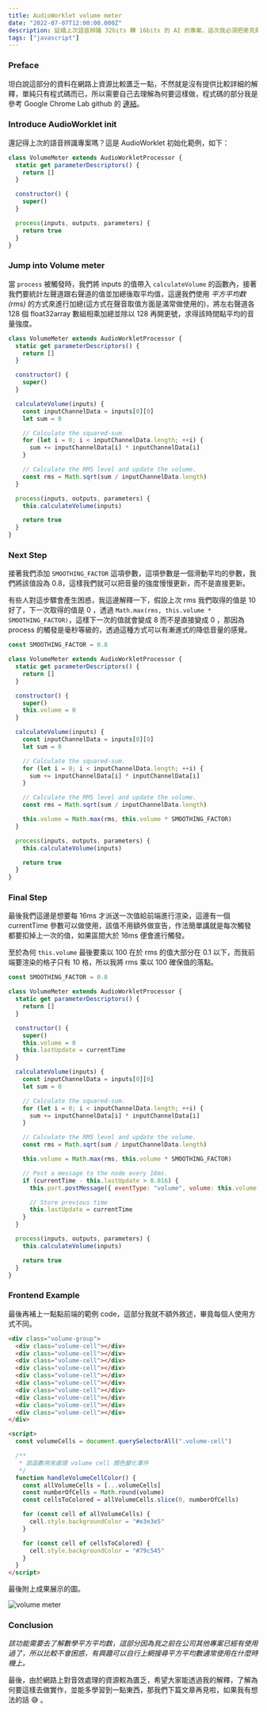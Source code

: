```yaml
---
title: AudioWorklet volume meter
date: "2022-07-07T12:00:00.000Z"
description: 延續上次語音辨識 32bits 轉 16bits 的 AI 的專案，這次我必須把麥克風音量測量功能也加到專案內，原因在於說假設客戶麥克風音源是錯誤的，我們也可以提供一個可視化的方式讓對方知道你現在麥克風是靜音的一個狀態，沒有輸入到我們後台的語音辨識系統裡面，這次我們就透過 AudioWorklet 來實踐這項功能吧。
tags: ["javascript"]
---
```


### Preface

坦白說這部分的資料在網路上資源比較匱乏一點，不然就是沒有提供比較詳細的解釋，單純只有程式碼而已，所以需要自己去理解為何要這樣做，程式碼的部分我是參考 Google Chrome Lab github 的 [連結](https://github.com/GoogleChromeLabs/web-audio-samples/commit/7c109d7d21c24bfa031f843877837e36ea0028cb)。

### Introduce AudioWorklet init

還記得上次的語音辨識專案嗎？這是 AudioWorklet 初始化範例，如下：

```javascript
class VolumeMeter extends AudioWorkletProcessor {
  static get parameterDescriptors() {
    return []
  }

  constructor() {
    super()
  }

  process(inputs, outputs, parameters) {
    return true
  }
}
```

### Jump into Volume meter

當 `process` 被觸發時，我們將 inputs 的值帶入 `calculateVolume` 的函數內，接著我們要統計左聲道跟右聲道的值並加總後取平均值，這邊我們使用 _平方平均数(rms)_ 的方式來進行加總(這方式在聲音取值方面是滿常做使用的)，將左右聲道各 128 個 float32array 數組相乘加總並除以 128 再開更號，求得該時間點平均的音量強度。

```javascript
class VolumeMeter extends AudioWorkletProcessor {
  static get parameterDescriptors() {
    return []
  }

  constructor() {
    super()
  }

  calculateVolume(inputs) {
    const inputChannelData = inputs[0][0]
    let sum = 0

    // Calculate the squared-sum.
    for (let i = 0; i < inputChannelData.length; ++i) {
      sum += inputChannelData[i] * inputChannelData[i]
    }

    // Calculate the RMS level and update the volume.
    const rms = Math.sqrt(sum / inputChannelData.length)
  }

  process(inputs, outputs, parameters) {
    this.calculateVolume(inputs)

    return true
  }
}
```

### Next Step

接著我們添加 `SMOOTHING_FACTOR` 這項參數，這項參數是一個滑動平均的參數，我們將該值設為 0.8，這樣我們就可以把音量的強度慢慢更新，而不是直接更新。

有些人對這步驟會產生困惑，我這邊解釋一下，假設上次 rms 我們取得的值是 10 好了，下一次取得的值是 0 ，透過 `Math.max(rms, this.volume * SMOOTHING_FACTOR)`，這樣下一次的值就會變成 8 而不是直接變成 0 ，那因為 process 的觸發是毫秒等級的，透過這種方式可以有漸進式的降低音量的感覺。

```javascript
const SMOOTHING_FACTOR = 0.8

class VolumeMeter extends AudioWorkletProcessor {
  static get parameterDescriptors() {
    return []
  }

  constructor() {
    super()
    this.volume = 0
  }

  calculateVolume(inputs) {
    const inputChannelData = inputs[0][0]
    let sum = 0

    // Calculate the squared-sum.
    for (let i = 0; i < inputChannelData.length; ++i) {
      sum += inputChannelData[i] * inputChannelData[i]
    }

    // Calculate the RMS level and update the volume.
    const rms = Math.sqrt(sum / inputChannelData.length)

    this.volume = Math.max(rms, this.volume * SMOOTHING_FACTOR)
  }

  process(inputs, outputs, parameters) {
    this.calculateVolume(inputs)

    return true
  }
}
```

### Final Step

最後我們這邊是想要每 16ms 才派送一次值給前端進行渲染，這邊有一個 currentTime 參數可以做使用，該值不用額外做宣告，作法簡單講就是每次觸發都要扣掉上一次的值，如果區間大於 16ms 便會進行觸發。

至於為何 `this.volume` 最後要乘以 100 在於 rms 的值大部分在 0.1 以下，而我前端要渲染的格子只有 10 格，所以我將 rms 乘以 100 確保值的落點。

```javascript
const SMOOTHING_FACTOR = 0.8

class VolumeMeter extends AudioWorkletProcessor {
  static get parameterDescriptors() {
    return []
  }

  constructor() {
    super()
    this.volume = 0
    this.lastUpdate = currentTime
  }

  calculateVolume(inputs) {
    const inputChannelData = inputs[0][0]
    let sum = 0

    // Calculate the squared-sum.
    for (let i = 0; i < inputChannelData.length; ++i) {
      sum += inputChannelData[i] * inputChannelData[i]
    }

    // Calculate the RMS level and update the volume.
    const rms = Math.sqrt(sum / inputChannelData.length)

    this.volume = Math.max(rms, this.volume * SMOOTHING_FACTOR)

    // Post a message to the node every 16ms.
    if (currentTime - this.lastUpdate > 0.016) {
      this.port.postMessage({ eventType: "volume", volume: this.volume * 100 })

      // Store previous time
      this.lastUpdate = currentTime
    }
  }

  process(inputs, outputs, parameters) {
    this.calculateVolume(inputs)

    return true
  }
}
```

### Frontend Example

最後再補上一點點前端的範例 code，這部分我就不額外敘述，畢竟每個人使用方式不同。

```html
<div class="volume-group">
  <div class="volume-cell"></div>
  <div class="volume-cell"></div>
  <div class="volume-cell"></div>
  <div class="volume-cell"></div>
  <div class="volume-cell"></div>
  <div class="volume-cell"></div>
  <div class="volume-cell"></div>
  <div class="volume-cell"></div>
  <div class="volume-cell"></div>
  <div class="volume-cell"></div>
</div>

<script>
  const volumeCells = document.querySelectorAll(".volume-cell")

  /**
   * 該函數用來處理 volume cell 顏色變化事件
   */
  function handleVolumeCellColor() {
    const allVolumeCells = [...volumeCells]
    const numberOfCells = Math.round(volume)
    const cellsToColored = allVolumeCells.slice(0, numberOfCells)

    for (const cell of allVolumeCells) {
      cell.style.backgroundColor = "#e3e3e5"
    }

    for (const cell of cellsToColored) {
      cell.style.backgroundColor = "#79c545"
    }
  }
</script>
```

最後附上成果展示的圖。

<img
  src="../../../src/assets/volume-meter.png"
  alt="volume meter"
/>

### Conclusion

_該功能需要去了解數學平方平均数，這部分因為我之前在公司其他專案已經有使用過了，所以比較不會困惑，有興趣可以自行上網搜尋平方平均數通常使用在什麼時機上。_

最後，由於網路上對音效處理的資源較為匱乏，希望大家能透過我的解釋，了解為何要這樣去做實作，並能多學習到一點東西，那我們下篇文章再見啦，如果我有想法的話 😅 。
